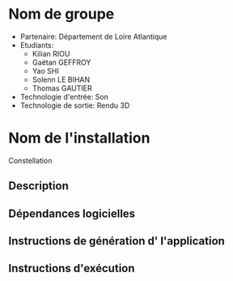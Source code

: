 ﻿# Nom de groupe

- Partenaire: Département de Loire Atlantique
- Etudiants:
    - Kilian RIOU
    - Gaëtan GEFFROY
    - Yao SHI
    - Solenn LE BIHAN
    - Thomas GAUTIER
- Technologie d'entrée: Son
- Technologie de sortie: Rendu 3D

# Nom de l'installation
Constellation

## Description

## Dépendances logicielles

## Instructions de génération d' l'application

## Instructions d'exécution
